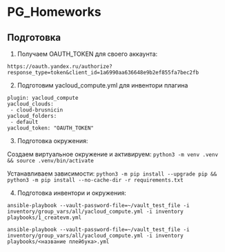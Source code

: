 # PG_Homeworks


## Подготовка

1. Получаем OAUTH_TOKEN для своего аккаунта:

`https://oauth.yandex.ru/authorize?response_type=token&client_id=1a6990aa636648e9b2ef855fa7bec2fb`

2. Подготовим yacloud_compute.yml для инвентори плагина

```
plugin: yacloud_compute
yacloud_clouds:
 - cloud-brusnicin
yacloud_folders:
 - default
yacloud_token: "OAUTH_TOKEN"
```

3. Подготовка окружения:

Создаем виртуальное окружение и активируем:
`python3 -m venv .venv && source .venv/bin/activate`

Устанавливаем зависимости:
`python3 -m pip install --upgrade pip && python3 -m pip install --no-cache-dir -r requirements.txt`

4. Подготовка инвентори и окружения:

`ansible-playbook --vault-password-file=~/vault_test_file -i inventory/group_vars/all/yacloud_compute.yml -i inventory playbooks/1_createvm.yml`

`ansible-playbook --vault-password-file=~/vault_test_file -i inventory/group_vars/all/yacloud_compute.yml -i inventory playbooks/<название плейбука>.yml`


